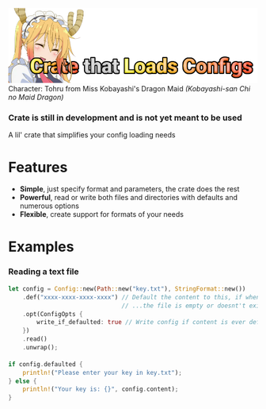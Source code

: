 ![Banner](https://raw.githubusercontent.com/aery-chan/crate-that-loads-configs/master/img/banner.png)
Character: Tohru from Miss Kobayashi's Dragon Maid *(Kobayashi-san Chi no Maid Dragon)*

### Crate is still in development and is not yet meant to be used

A lil' crate that simplifies your config loading needs

# Features

* **Simple**, just specify format and parameters, the crate does the rest
* **Powerful**, read or write both files and directories with defaults and numerous options
* **Flexible**, create support for formats of your needs

# Examples

### Reading a text file
```rust
let config = Config::new(Path::new("key.txt"), StringFormat::new())
    .def("xxxx-xxxx-xxxx-xxxx") // Default the content to this, if when reading,...
                                // ...the file is empty or doesnt't exist
    .opt(ConfigOpts {
        write_if_defaulted: true // Write config if content is ever defaulted
    })
    .read()
    .unwrap();

if config.defaulted {
    println!("Please enter your key in key.txt");
} else {
    println!("Your key is: {}", config.content);
}
```